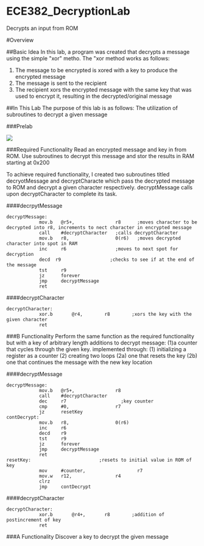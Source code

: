 ECE382_DecryptionLab
====================

Decrypts an input from ROM

#Overview

##Basic Idea
In this lab, a program was created that decrypts a message using the simple "xor" metho.  The "xor method works as follows:
1. The message to be encrypted is xored with a key to produce the encrypted message
2. The message is sent to the recipient
3. The recipient xors the encrypted message with the same key that was used to encrypt it, resulting in the decrypted/original message

##In This Lab
The purpose of this lab is as follows: The utilization of subroutines to decrypt a given message

###Prelab

![](http://i47.photobucket.com/albums/f189/erik_thompson2/20140917_091353_zpsmd8xleuv.jpg?raw=true)


###Required Functionality
Read an encrypted message and key in from ROM.  Use subroutines to decrypt this message and stor the results in RAM starting at 0x200

To achieve required functionality, I created two subroutines titled decryotMessage and decryptCharacte which pass the decrypted message to ROM and decrypt a given character respectively.  decryptMessage calls upon decryptCharacter to complete its task.

####decrpytMessage
```
decryptMessage:
			mov.b	@r5+,				r8      ;moves character to be decrypted into r8, increments to nect character in encrypted message
			call	#decryptCharacter   ;calls decryptCharacter
			mov.b	r8,					0(r6)   ;moves decrypted character into spot in RAM
			inc		r6                  ;moves to next spot for decryption
			decd  r9                  ;checks to see if at the end of the message
			tst		r9
			jz		forever
			jmp		decryptMessage
            ret
```
####decryptCharacter

```
decryptCharacter:
			xor.b		@r4,		r8        ;xors the key with the given character
            ret
```
###B Functionality
Perform the same function as the required functionality but with a key of arbitrary length
additions to decrypt message: (1)a counter that cycles through the given key. implemented through: (1) initializing a register as a counter (2) creating two loops (2a) one that resets the key (2b) one that continues the message with the new key location

####decryptMessage
```
decryptMessage:
			mov.b	@r5+,				r8
			call	#decryptCharacter
			dec		r7                    ;key counter
			cmp		#0,					r7
			jz		resetKey
contDecrypt:
			mov.b	r8,					0(r6)
			inc		r6
			decd    r9
			tst		r9
			jz		forever
			jmp		decryptMessage
            ret
resetKey:                         ;resets to initial value in ROM of key
			mov		#counter,					r7
			mov.w	r12,				r4
			clrz
			jmp		contDecrypt
```
####decryptCharacter
```
decryptCharacter:
			xor.b		@r4+,		r8        ;addition of postincrement of key
            ret
```
###A Functionality
Discover a key to decrypt the given message
